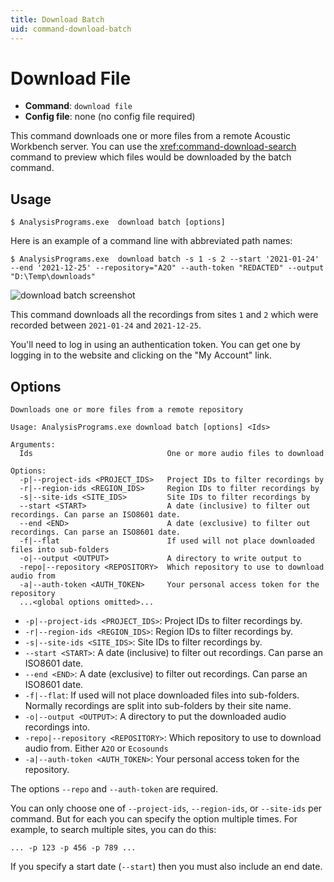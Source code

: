 ```yaml
---
title: Download Batch
uid: command-download-batch
---
```


# Download File

- **Command**: `download file`
- **Config file**: none (no config file required)

This command downloads one or more files from a remote Acoustic Workbench server.
You can use the <xref:command-download-search> command to preview which files would be downloaded by the batch command.


## Usage

```shell
$ AnalysisPrograms.exe  download batch [options]
```

Here is an example of a command line with abbreviated path names:

```shell
$ AnalysisPrograms.exe  download batch -s 1 -s 2 --start '2021-01-24' --end '2021-12-25' --repository="A2O" --auth-token "REDACTED" --output "D:\Temp\downloads"
```

![download batch screenshot](~/images/download-batch.png)

This command downloads all the recordings from sites `1` and `2` which were recorded between `2021-01-24` and `2021-12-25`.

You'll need to log in using an authentication token. You can get one by logging in to the website and clicking on the "My Account" link.

## Options

```shell
Downloads one or more files from a remote repository

Usage: AnalysisPrograms.exe download batch [options] <Ids>

Arguments:
  Ids                              One or more audio files to download

Options:
  -p|--project-ids <PROJECT_IDS>   Project IDs to filter recordings by
  -r|--region-ids <REGION_IDS>     Region IDs to filter recordings by
  -s|--site-ids <SITE_IDS>         Site IDs to filter recordings by
  --start <START>                  A date (inclusive) to filter out recordings. Can parse an ISO8601 date.
  --end <END>                      A date (exclusive) to filter out recordings. Can parse an ISO8601 date.
  -f|--flat                        If used will not place downloaded files into sub-folders
  -o|--output <OUTPUT>             A directory to write output to
  -repo|--repository <REPOSITORY>  Which repository to use to download audio from
  -a|--auth-token <AUTH_TOKEN>     Your personal access token for the repository
  ...<global options omitted>...
```

- `-p|--project-ids <PROJECT_IDS>`: Project IDs to filter recordings by.
- `-r|--region-ids <REGION_IDS>`: Region IDs to filter recordings by.
- `-s|--site-ids <SITE_IDS>`: Site IDs to filter recordings by.
- `--start <START>`: A date (inclusive) to filter out recordings. Can parse an ISO8601 date.
- `--end <END>`: A date (exclusive) to filter out recordings. Can parse an ISO8601 date.
- `-f|--flat`: If used will not place downloaded files into sub-folders. Normally recordings are split into sub-folders by their site name.
- `-o|--output <OUTPUT>`: A directory to put the downloaded audio recordings into.
- `-repo|--repository <REPOSITORY>`: Which repository to use to download audio from. Either `A2O` or `Ecosounds`
- `-a|--auth-token <AUTH_TOKEN>`: Your personal access token for the repository.

The options `--repo` and `--auth-token` are required.

You can only choose one of `--project-ids`, `--region-ids`, or `--site-ids` per command.
But for each you can specify the option multiple times. For example, to search multiple sites, you can do this:

```
... -p 123 -p 456 -p 789 ...
```

If you specify a start date (`--start`) then you must also include an end date.
